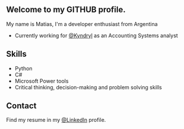 ## Welcome to my GITHUB profile.

My name is Matias, I'm a developer enthusiast from Argentina 

* Currently working for [@Kyndryl](https://www.kyndryl.com/us/en) as an Accounting Systems analyst

## Skills

* Python
* C#
* Microsoft Power tools
* Critical thinking, decision-making and problem solving skills

## Contact

Find my resume in my [@LinkedIn](www.linkedin.com/in/matias-e-vazquez) profile.
